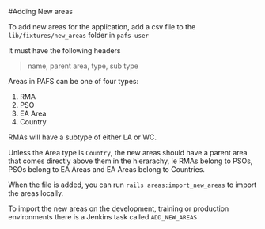 #Adding New areas

To add new areas for the application, add a csv file to the ` lib/fixtures/new_areas` folder in `pafs-user`

It must have the following headers

> name, parent area, type, sub type

Areas in PAFS can be one of four types:

1. RMA
2. PSO
3. EA Area
4. Country

RMAs will have a subtype of either LA or WC.

Unless the Area type is `Country`, the new areas should have a parent area that comes directly above them in the hierarachy, ie RMAs belong to PSOs, PSOs belong to EA Areas and EA Areas belong to Countries.

When the file is added, you can run `rails areas:import_new_areas` to import the areas locally.

To import the new areas on the development, training or production environments there is a Jenkins task called `ADD_NEW_AREAS`
